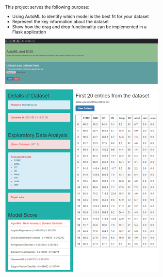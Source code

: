 This project serves the following purpose:
 - Using AutoML to identify which model is the best fit for your dataset 
 - Represent the key information about the dataset
 - Show how the drag and drop functionality can be implemented in a Flask application

![Initial screen](screenshot1.png?raw=true "Initial screen")

![Output from the model(s)](screenshot.png?raw=true "Output from the model(s)")

